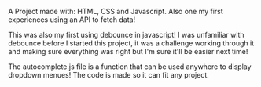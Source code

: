 A Project made with: HTML, CSS and Javascript. Also one my first experiences using an API to fetch data!

This was also my first using debounce in javascript! I was unfamiliar with debounce before I started this project, it was a challenge working through it and making sure everything was right but I'm sure it'll be easier next time!

The autocomplete.js file is a function that can be used anywhere to display dropdown menues! The code is made so it can fit any project.

